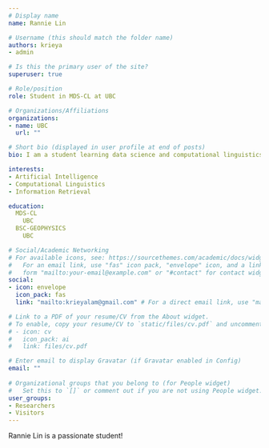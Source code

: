 ```yaml
---
# Display name
name: Rannie Lin

# Username (this should match the folder name)
authors: krieya
- admin

# Is this the primary user of the site?
superuser: true

# Role/position
role: Student in MDS-CL at UBC

# Organizations/Affiliations
organizations:
- name: UBC
  url: ""

# Short bio (displayed in user profile at end of posts)
bio: I am a student learning data science and computational linguistics.

interests:
- Artificial Intelligence
- Computational Linguistics
- Information Retrieval

education:
  MDS-CL
    UBC
  BSC-GEOPHYSICS
    UBC

# Social/Academic Networking
# For available icons, see: https://sourcethemes.com/academic/docs/widgets/#icons
#   For an email link, use "fas" icon pack, "envelope" icon, and a link in the
#   form "mailto:your-email@example.com" or "#contact" for contact widget.
social:
- icon: envelope
  icon_pack: fas
  link: "mailto:krieyalam@gmail.com" # For a direct email link, use "mailto:test@example.org".

# Link to a PDF of your resume/CV from the About widget.
# To enable, copy your resume/CV to `static/files/cv.pdf` and uncomment the lines below.  
# - icon: cv
#   icon_pack: ai
#   link: files/cv.pdf

# Enter email to display Gravatar (if Gravatar enabled in Config)
email: ""
  
# Organizational groups that you belong to (for People widget)
#   Set this to `[]` or comment out if you are not using People widget.  
user_groups:
- Researchers
- Visitors
---
```


Rannie Lin is a passionate student!
